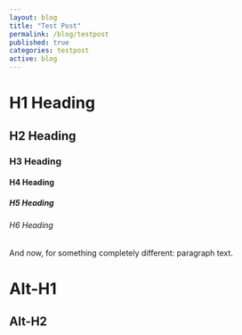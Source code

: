 ```yaml
---
layout: blog
title: "Test Post"
permalink: /blog/testpost
published: true
categories: testpost
active: blog
---
```


# H1 Heading

## H2 Heading

### H3 Heading

#### H4 Heading

##### H5 Heading

###### H6 Heading

And now, for something completely different: paragraph text.

# Alt-H1

## Alt-H2
